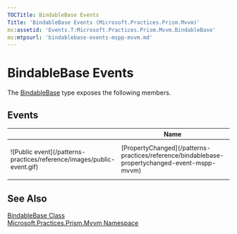 ```yaml
---
TOCTitle: BindableBase Events
Title: 'BindableBase Events (Microsoft.Practices.Prism.Mvvm)'
ms:assetid: 'Events.T:Microsoft.Practices.Prism.Mvvm.BindableBase'
ms:mtpsurl: 'bindablebase-events-mspp-mvvm.md'
---
```


# BindableBase Events

The [BindableBase](/patterns-practices/reference/bindablebase-class-mspp-mvvm) type exposes the following members.

## Events

<table>
<thead>
<tr class="header">
<th> </th>
<th>Name</th>
<th>Description</th>
</tr>
</thead>
<tbody>
<tr class="odd">
<td>![Public event](/patterns-practices/reference/images/public-event.gif)</td>
<td>[PropertyChanged](/patterns-practices/reference/bindablebase-propertychanged-event-mspp-mvvm)</td>
<td><div class="summary">
Occurs when a property value changes.
</div></td>
</tr>
</tbody>
</table>

## See Also

[BindableBase Class](/patterns-practices/reference/bindablebase-class-mspp-mvvm)<br/>
[Microsoft.Practices.Prism.Mvvm Namespace](/patterns-practices/reference/mspp-mvvm-namespace)
